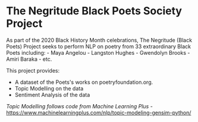 # The Negritude Black Poets Society Project

As part of the 2020 Black History Month celebrations, The Negritude (Black Poets) Project seeks to perform NLP on poetry from 33 extraordinary Black Poets including:
    - Maya Angelou
    - Langston Hughes
    - Gwendolyn Brooks 
    - Amiri Baraka
    - etc.

This project provides:

- A dataset of the Poets's works on poetryfoundation.org.
- Topic Modelling on the data
- Sentiment Analysis of the data




*Topic Modelling follows code from Machine Learning Plus -* 
https://www.machinelearningplus.com/nlp/topic-modeling-gensim-python/


